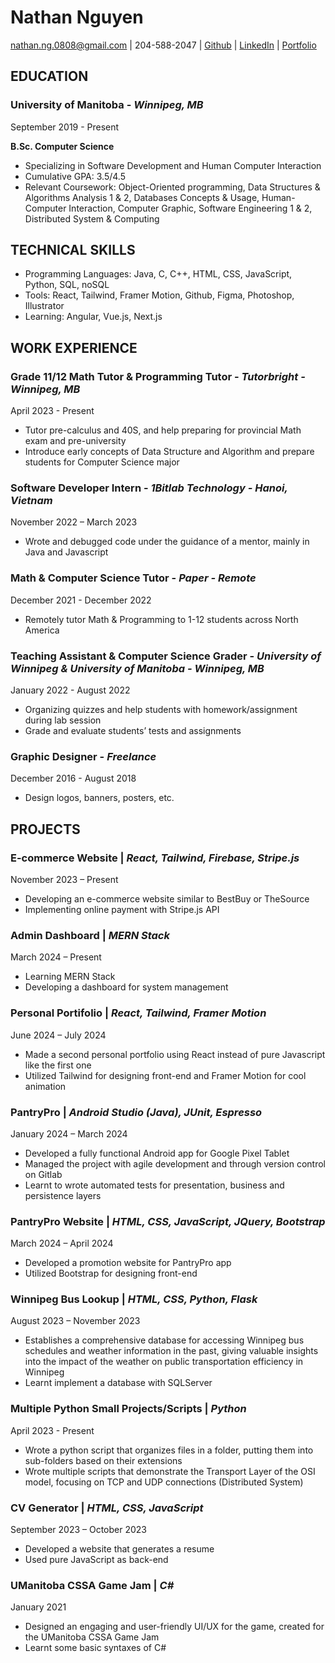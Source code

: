 # Nathan Nguyen

nathan.ng.0808@gmail.com | 204-588-2047 | [Github](https://github.com/nateng98) | [LinkedIn](https://www.linkedin.com/in/nathaniel-nguyen-2176301ab/) | [Portfolio](https://nate-portfolio-v2.vercel.app/)

## EDUCATION
 
### University of Manitoba - *Winnipeg, MB*	
September 2019 - Present

**B.Sc. Computer Science**
- Specializing in Software Development and Human Computer Interaction
- Cumulative GPA: 3.5/4.5
- Relevant Coursework: Object-Oriented programming, Data Structures & Algorithms Analysis 1 & 2, Databases Concepts & Usage, Human-Computer Interaction, Computer Graphic, Software Engineering 1 & 2, Distributed System & Computing

## TECHNICAL SKILLS

- Programming Languages: Java, C, C++, HTML, CSS, JavaScript, Python, SQL, noSQL
- Tools: React, Tailwind, Framer Motion, Github, Figma, Photoshop, Illustrator
- Learning: Angular, Vue.js, Next.js

## WORK EXPERIENCE

### Grade 11/12 Math Tutor & Programming Tutor - *Tutorbright - Winnipeg, MB*	
April 2023 - Present

- Tutor pre-calculus and 40S, and help preparing for provincial Math exam and pre-university
- Introduce early concepts of Data Structure and Algorithm and prepare students for Computer Science major

### Software Developer Intern - *1Bitlab Technology - Hanoi, Vietnam*
November 2022 – March 2023

- Wrote and debugged code under the guidance of a mentor, mainly in Java and Javascript

### Math & Computer Science Tutor - *Paper - Remote* 
December 2021 - December 2022

- Remotely tutor Math & Programming to 1-12 students across North America

### Teaching Assistant & Computer Science Grader - *University of Winnipeg & University of Manitoba - Winnipeg, MB*	
January 2022 - August 2022

- Organizing quizzes and help students with homework/assignment during lab session
- Grade and evaluate students’ tests and assignments

### Graphic Designer - *Freelance*	
December 2016 - August 2018

- Design logos, banners, posters, etc.

## PROJECTS

### E-commerce Website | *React, Tailwind, Firebase, Stripe.js*
November 2023 – Present

- Developing an e-commerce website similar to BestBuy or TheSource 
- Implementing online payment with Stripe.js API

### Admin Dashboard | *MERN Stack*
March 2024 – Present

- Learning MERN Stack
- Developing a dashboard for system management

### Personal Portifolio | *React, Tailwind, Framer Motion*
June 2024 – July 2024

- Made a second personal portfolio using React instead of pure Javascript like the first one
- Utilized Tailwind for designing front-end and Framer Motion for cool animation

### PantryPro | *Android Studio (Java), JUnit, Espresso*
January 2024 – March 2024

- Developed a fully functional Android app for Google Pixel Tablet
- Managed the project with agile development and through version control on Gitlab
- Learnt to wrote automated tests for presentation, business and persistence layers

### PantryPro Website | *HTML, CSS, JavaScript, JQuery, Bootstrap*
March 2024 – April 2024

- Developed a promotion website for PantryPro app
- Utilized Bootstrap for designing front-end

### Winnipeg Bus Lookup | *HTML, CSS, Python, Flask*
August 2023 – November 2023

- Establishes a comprehensive database for accessing Winnipeg bus schedules and weather information in the past,
giving valuable insights into the impact of the weather on public transportation efficiency in Winnipeg
- Learnt implement a database with SQLServer

### Multiple Python Small Projects/Scripts | *Python* 
April 2023 - Present
- Wrote a python script that organizes files in a folder, putting them into sub-folders based on their extensions
- Wrote multiple scripts that demonstrate the Transport Layer of the OSI model, focusing on TCP and UDP
connections (Distributed System)

### CV Generator | *HTML, CSS, JavaScript*
September 2023 – October 2023

- Developed a website that generates a resume
- Used pure JavaScript as back-end

### UManitoba CSSA Game Jam | *C#*
January 2021

- Designed an engaging and user-friendly UI/UX for the game, created for the UManitoba CSSA Game Jam
- Learnt some basic syntaxes of C#
